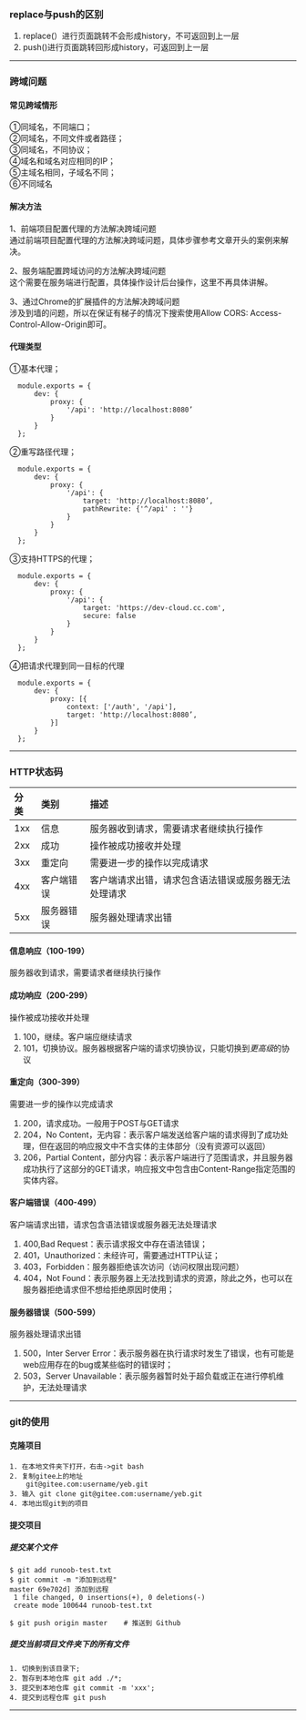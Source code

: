 ### replace与push的区别
1. replace(）进行页面跳转不会形成history，不可返回到上一层  
2. push()进行页面跳转回形成history，可返回到上一层
*****************
### 跨域问题
#### 常见跨域情形
   ①同域名，不同端口；  
   ②同域名，不同文件或者路径；  
   ③同域名，不同协议；  
   ④域名和域名对应相同的IP；  
   ⑤主域名相同，子域名不同；  
   ⑥不同域名
#### 解决方法
1、前端项目配置代理的方法解决跨域问题  
通过前端项目配置代理的方法解决跨域问题，具体步骤参考文章开头的案例来解决。

2、服务端配置跨域访问的方法解决跨域问题  
这个需要在服务端进行配置，具体操作设计后台操作，这里不再具体讲解。

3、通过Chrome的扩展插件的方法解决跨域问题  
涉及到墙的问题，所以在保证有梯子的情况下搜索使用Allow CORS: Access-Control-Allow-Origin即可。
#### 代理类型
  ①基本代理；  
  ```
    module.exports = {
        dev: {
            proxy: {
                '/api': 'http://localhost:8080’
            }
        }
    };
  ```
  ②重写路径代理；  
  ```
    module.exports = {
        dev: {
            proxy: {
                '/api': {
                    target: 'http://localhost:8080’,
                    pathRewrite: {'^/api' : ''}
                }
            }
        }
    };
  ```
  ③支持HTTPS的代理；  
  ```
    module.exports = {
        dev: {
            proxy: {
                '/api': {
                    target: 'https://dev-cloud.cc.com',
                    secure: false
                }
            }
        }
    };
  ```
  ④把请求代理到同一目标的代理
  ```
    module.exports = {
        dev: {
            proxy: [{
                context: ['/auth', '/api'],
                target: 'http://localhost:8080’,
            }]
        }
    };
  ```
************
### HTTP状态码
|  分类   | 类别  | 描述  |
|  :----  | :----  | :---- |
| 1xx  |  信息 | 服务器收到请求，需要请求者继续执行操作|
| 2xx  | 成功 | 操作被成功接收并处理|
| 3xx  | 重定向| 需要进一步的操作以完成请求|
| 4xx  | 客户端错误| 客户端请求出错，请求包含语法错误或服务器无法处理请求|
| 5xx  | 服务器错误|服务器处理请求出错|
#### 信息响应（100-199）
服务器收到请求，需要请求者继续执行操作  

#### 成功响应（200-299）
操作被成功接收并处理  
1. 100，继续。客户端应继续请求
2. 101，切换协议。服务器根据客户端的请求切换协议，只能切换到*更高级*的协议
#### 重定向（300-399）
需要进一步的操作以完成请求  
1. 200，请求成功。一般用于POST与GET请求
2. 204，No Content，无内容：表示客户端发送给客户端的请求得到了成功处理，但在返回的响应报文中不含实体的主体部分（没有资源可以返回）
3. 206，Partial Content，部分内容：表示客户端进行了范围请求，并且服务器成功执行了这部分的GET请求，响应报文中包含由Content-Range指定范围的实体内容。

#### 客户端错误（400-499）
客户端请求出错，请求包含语法错误或服务器无法处理请求  
1. 400,Bad Request：表示请求报文中存在语法错误；
2. 401，Unauthorized：未经许可，需要通过HTTP认证；
3. 403，Forbidden：服务器拒绝该次访问（访问权限出现问题）
4. 404，Not Found：表示服务器上无法找到请求的资源，除此之外，也可以在服务器拒绝请求但不想给拒绝原因时使用；

#### 服务器错误（500-599）
服务器处理请求出错  
1. 500，Inter Server Error：表示服务器在执行请求时发生了错误，也有可能是web应用存在的bug或某些临时的错误时；
2. 503，Server Unavailable：表示服务器暂时处于超负载或正在进行停机维护，无法处理请求

***********
### git的使用
#### 克隆项目
``` 
1. 在本地文件夹下打开，右击->git bash  
2. 复制gitee上的地址  
    git@gitee.com:username/yeb.git  
3. 输入 git clone git@gitee.com:username/yeb.git  
4. 本地出现git到的项目  
```
#### 提交项目
##### 提交某个文件
``` 
$ git add runoob-test.txt 
$ git commit -m "添加到远程"
master 69e702d] 添加到远程
 1 file changed, 0 insertions(+), 0 deletions(-)
 create mode 100644 runoob-test.txt

$ git push origin master    # 推送到 Github
```
##### 提交当前项目文件夹下的所有文件
```
1. 切换到到该目录下;
2. 暂存到本地仓库 git add ./*;
3. 提交到本地仓库 git commit -m 'xxx';
4. 提交到远程仓库 git push 
```
**********************
